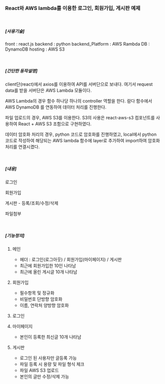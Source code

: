 <br/>

###  React와 AWS lambda를 이용한 로그인, 회원가입, 게시판 예제

<br/>

##### [사용기술]

front : react.js
backend : python
backend_Platform : AWS Rambda
DB : DynamoDB
hosting : AWS S3


<br/>

##### [간단한 동작설명]

client단(react)에서 axios를 이용하여 API를 서버단으로 보내다.
여기서 request data를 받을 서버단은 AWS Lambda 모듈이다.

AWS Lambda의 경우 함수 하나당 하나의 controller 역할을 한다.
람다 함수에서 AWS DynamoDB 를 연동하여 데이터 처리를 진행한다. 

파일 업로드의 경우,  AWS S3를 이용한다. 
S3의 사용은 react-aws-s3 컴포넌트를 사용하여 React + AWS S3 조함으로 구현하였다.

데이터 암호화 처리의 경우, python 코드로 암호화를 진행하였고,
local에서 python 코드로 작성하여 해당되는 AWS lambda 함수에 layer로 추가하여 import하여 암호화처리를 연결시켰다.

<br/>

##### [내용]

로그인

회원가입

게시판 - 등록/조회/수정/삭제

파일첨부

<br/>

##### [기능정의]

1. 메인
    - 헤더 : 로그인(로그아웃) / 회원가입(마이페이지) / 게시판
    - 최근에 회원가입한 10인 나타남
    - 최근에 올린 게시글 10개 나타남


2. 회원가입
    - 필수항목 및 정규화
    - 비밀번호 단방향 암호화
    - 이름, 연락처 양방향 암호화


3. 로그인

4. 마이페이지
    - 본인이 등록한 최신글 10개 나타남

5. 게시판
    - 로그인 된 사용자만 글등록 가능
    - 파일 등록 시 용량 및 파일 형식 체크
    - 파일 AWS S3 업로드
    - 본인의 글만 수정/삭제 가능






